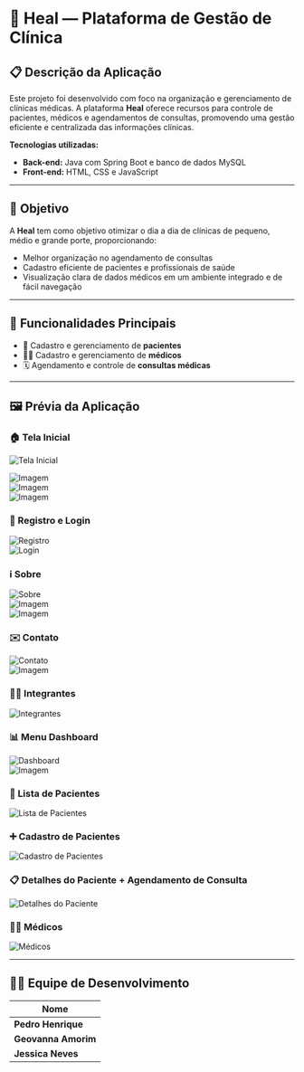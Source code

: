 # 🏥 Heal — Plataforma de Gestão de Clínica

## 📋 Descrição da Aplicação

Este projeto foi desenvolvido com foco na organização e gerenciamento de clínicas médicas. A plataforma **Heal** oferece recursos para controle de pacientes,
médicos e agendamentos de consultas, promovendo uma gestão eficiente e centralizada das informações clínicas.

**Tecnologias utilizadas:**
- **Back-end:** Java com Spring Boot e banco de dados MySQL  
- **Front-end:** HTML, CSS e JavaScript

---

## 🎯 Objetivo

A **Heal** tem como objetivo otimizar o dia a dia de clínicas de pequeno, médio e grande porte, proporcionando:

- Melhor organização no agendamento de consultas  
- Cadastro eficiente de pacientes e profissionais de saúde  
- Visualização clara de dados médicos em um ambiente integrado e de fácil navegação  

---

## 🚀 Funcionalidades Principais

- 📁 Cadastro e gerenciamento de **pacientes**  
- 👨‍⚕️ Cadastro e gerenciamento de **médicos**  
- 🗓️ Agendamento e controle de **consultas médicas**

---

## 🖼️ Prévia da Aplicação

### 🏠 Tela Inicial
![Tela Inicial](image)

![Imagem](image)  
![Imagem](image)  
![Imagem](image)

### 🔐 Registro e Login
![Registro](image)  
![Login](image)

### ℹ️ Sobre
![Sobre](image)  
![Imagem](image)  
![Imagem](image)

### ✉️ Contato
![Contato](image)  
![Imagem](image)

### 👨‍💻 Integrantes
![Integrantes](image)

### 📊 Menu Dashboard
![Dashboard](image)  
![Imagem](image)

### 👥 Lista de Pacientes
![Lista de Pacientes](image)

### ➕ Cadastro de Pacientes
![Cadastro de Pacientes](image)

### 📋 Detalhes do Paciente + Agendamento de Consulta
![Detalhes do Paciente](image)

### 👩‍⚕️ Médicos
![Médicos](image)

---

## 👩‍💻 Equipe de Desenvolvimento

| Nome                |
|--------------------|
| **Pedro Henrique**  |
| **Geovanna Amorim** | 
| **Jessica Neves**   | 


